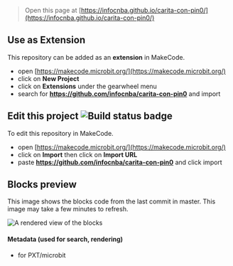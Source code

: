 
> Open this page at [https://infocnba.github.io/carita-con-pin0/](https://infocnba.github.io/carita-con-pin0/)

## Use as Extension

This repository can be added as an **extension** in MakeCode.

* open [https://makecode.microbit.org/](https://makecode.microbit.org/)
* click on **New Project**
* click on **Extensions** under the gearwheel menu
* search for **https://github.com/infocnba/carita-con-pin0** and import

## Edit this project ![Build status badge](https://github.com/infocnba/carita-con-pin0/workflows/MakeCode/badge.svg)

To edit this repository in MakeCode.

* open [https://makecode.microbit.org/](https://makecode.microbit.org/)
* click on **Import** then click on **Import URL**
* paste **https://github.com/infocnba/carita-con-pin0** and click import

## Blocks preview

This image shows the blocks code from the last commit in master.
This image may take a few minutes to refresh.

![A rendered view of the blocks](https://github.com/infocnba/carita-con-pin0/raw/master/.github/makecode/blocks.png)

#### Metadata (used for search, rendering)

* for PXT/microbit
<script src="https://makecode.com/gh-pages-embed.js"></script><script>makeCodeRender("{{ site.makecode.home_url }}", "{{ site.github.owner_name }}/{{ site.github.repository_name }}");</script>
